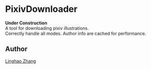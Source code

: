 # PixivDownloader
**Under Construction**  
A tool for downloading pixiv illustrations.  
Correctly handle all modes. Author info are cached for performance.

## Author
[Linghao Zhang](https://github.com/dnc1994)